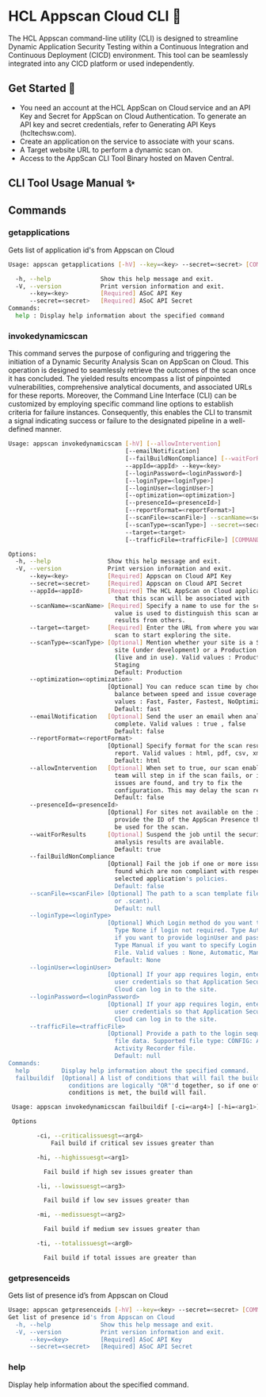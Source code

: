  # HCL Appscan Cloud CLI 📝  
  The HCL Appscan command-line utility (CLI) is designed to streamline Dynamic Application Security Testing within a Continuous Integration and Continuous Deployment (CICD) environment. This tool can be seamlessly integrated into any CICD platform or used independently.  
  
## Get Started 🚀  

- You need an account at the HCL AppScan on Cloud service and an API Key and Secret for AppScan on Cloud Authentication. To generate an API key and secret credentials, refer to Generating API Keys (hcltechsw.com).
- Create an application on the service to associate with your scans.
- A Target website URL to perform a dynamic scan on.
- Access to the AppScan CLI Tool Binary hosted on Maven Central.

## CLI Tool Usage Manual  ✨

## Commands

### getapplications

Gets list of application id's from Appscan on Cloud

~~~bash  
Usage: appscan getapplications [-hV] --key=<key> --secret=<secret> [COMMAND]

  -h, --help              Show this help message and exit.
  -V, --version           Print version information and exit.
      --key=<key>         [Required] ASoC API Key
      --secret=<secret>   [Required] ASoC API Secret
Commands:
  help : Display help information about the specified command
~~~

### invokedynamicscan

This command serves the purpose of configuring and triggering the initiation of a Dynamic Security Analysis Scan on AppScan on Cloud. This operation is designed to seamlessly retrieve the outcomes of the scan once it has concluded. The yielded results encompass a list of pinpointed vulnerabilities, comprehensive analytical documents, and associated URLs for these reports. Moreover, the Command Line Interface (CLI) can be customized by employing specific command line options to establish criteria for failure instances. Consequently, this enables the CLI to transmit a signal indicating success or failure to the designated pipeline in a well-defined manner.

~~~bash  
Usage: appscan invokedynamicscan [-hV] [--allowIntervention]
                                 [--emailNotification]
                                 [--failBuildNonCompliance] [--waitForResults]
                                 --appId=<appId> --key=<key>
                                 [--loginPassword=<loginPassword>]
                                 [--loginType=<loginType>]
                                 [--loginUser=<loginUser>]
                                 [--optimization=<optimization>]
                                 [--presenceId=<presenceId>]
                                 [--reportFormat=<reportFormat>]
                                 [--scanFile=<scanFile>] --scanName=<scanName>
                                 [--scanType=<scanType>] --secret=<secret>
                                 --target=<target>
                                 [--trafficFile=<trafficFile>] [COMMAND]

Options:
  -h, --help                Show this help message and exit.
  -V, --version             Print version information and exit.
      --key=<key>           [Required] Appscan on Cloud API Key
      --secret=<secret>     [Required] Appscan on Cloud API Secret
      --appId=<appId>       [Required] The HCL AppScan on Cloud application
                              that this scan will be associated with
      --scanName=<scanName> [Required] Specify a name to use for the scan. This
                              value is used to distinguish this scan and its
                              results from others.
      --target=<target>     [Required] Enter the URL from where you want the
                              scan to start exploring the site.
      --scanType=<scanType> [Optional] Mention whether your site is a Staging
                              site (under development) or a Production site
                              (live and in use). Valid values : Production,
                              Staging
                              Default: Production
      --optimization=<optimization>
                            [Optional] You can reduce scan time by choosing a
                              balance between speed and issue coverage. Valid
                              values : Fast, Faster, Fastest, NoOptimization
                              Default: fast
      --emailNotification   [Optional] Send the user an email when analysis is
                              complete. Valid values : true , false
                              Default: false
      --reportFormat=<reportFormat>
                            [Optional] Specify format for the scan result
                              report. Valid values : html, pdf, csv, xml.
                              Default: html
      --allowIntervention   [Optional] When set to true, our scan enablement
                              team will step in if the scan fails, or if no
                              issues are found, and try to fix the
                              configuration. This may delay the scan result.
                              Default: false
      --presenceId=<presenceId>
                            [Optional] For sites not available on the internet,
                              provide the ID of the AppScan Presence that can
                              be used for the scan.
      --waitForResults      [Optional] Suspend the job until the security
                              analysis results are available.
                              Default: true
      --failBuildNonCompliance
                            [Optional] Fail the job if one or more issues are
                              found which are non compliant with respect to the
                              selected application's policies.
                              Default: false
      --scanFile=<scanFile> [Optional] The path to a scan template file (.scan
                              or .scant).
                              Default: null
      --loginType=<loginType>
                            [Optional] Which Login method do you want to use?
                              Type None if login not required. Type Automatic
                              if you want to provide loginUser and password.
                              Type Manual if you want to specify Login Sequence
                              File. Valid values : None, Automatic, Manual
                              Default: None
      --loginUser=<loginUser>
                            [Optional] If your app requires login, enter valid
                              user credentials so that Application Security on
                              Cloud can log in to the site.
      --loginPassword=<loginPassword>
                            [Optional] If your app requires login, enter valid
                              user credentials so that Application Security on
                              Cloud can log in to the site.
      --trafficFile=<trafficFile>
                            [Optional] Provide a path to the login sequence
                              file data. Supported file type: CONFIG: AppScan
                              Activity Recorder file.
                              Default: null
Commands:
  help         Display help information about the specified command.
  failbuildif  [Optional] A list of conditions that will fail the build. These
                 conditions are logically "OR"'d together, so if one of the
                 conditions is met, the build will fail.

 Usage: appscan invokedynamicscan failbuildif [-ci=<arg4>] [-hi=<arg1>] [-li=<arg3>] [-mi=<arg2>] [-ti=<arg0>] 

 Options 

        -ci, --criticalissuesgt=<arg4> 
            Fail build if critical sev issues greater than 

        -hi, --highissuesgt=<arg1> 

          Fail build if high sev issues greater than 

        -li, --lowissuesgt=<arg3> 

          Fail build if low sev issues greater than 

        -mi, --medissuesgt=<arg2> 

          Fail build if medium sev issues greater than 

        -ti, --totalissuesgt=<arg0> 

          Fail build if total issues are greater than 
~~~

### getpresenceids

Gets list of presence id’s from Appscan on Cloud

~~~bash
Usage: appscan getpresenceids [-hV] --key=<key> --secret=<secret> [COMMAND]
Get list of presence id's from Appscan on Cloud
  -h, --help              Show this help message and exit.
  -V, --version           Print version information and exit.
      --key=<key>         [Required] ASoC API Key
      --secret=<secret>   [Required] ASoC API Secret
~~~

### help

Display help information about the specified command.
  
